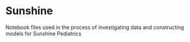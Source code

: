 # Sunshine
Notebook files used in the process of investigating data and constructing models for Sunshine Pediatrics
